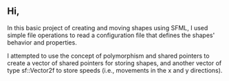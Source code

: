 <h2>Hi,</h2>

<p>In this basic project of creating and moving shapes using SFML, I used simple file operations to read a configuration file that defines the shapes' behavior and properties.</p>

<p>I attempted to use the concept of polymorphism and shared pointers to create a vector of shared pointers for storing shapes, and another vector of type sf::Vector2f to store speeds (i.e., movements in the x and y directions).</p>
